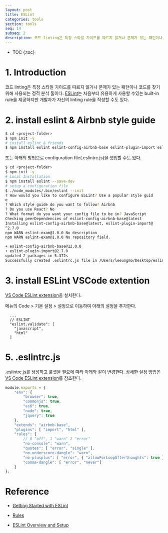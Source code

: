 ```yaml
---
layout: post
title: ESLint
categories: tools
section: tools
seq: 14
subseq: 2
description: 코드 linting은 특정 스타일 가이드를 따르지 않거나 문제가 있는 패턴이나 코드를 찾기 위해 사용되는 정적 분석 툴이다. ESLint는 처음부터 유용하게 사용할 수있는 built-in rule을 제공하지만 개발자가 자신의 linting rule을 작성할 수도 있다.
---
```


* TOC
{:toc}

# 1. Introduction

코드 linting은 특정 스타일 가이드를 따르지 않거나 문제가 있는 패턴이나 코드를 찾기 위해 사용되는 정적 분석 툴이다. [ESLint](http://eslint.org/)는 처음부터 유용하게 사용할 수있는 built-in rule을 제공하지만 개발자가 자신의 linting rule을 작성할 수도 있다.

# 2. install eslint & Airbnb style guide

```bash
$ cd <project-folder>
$ npm init -y
# install eslint & friends
$ npm install eslint eslint-config-airbnb-base eslint-plugin-import eslint-plugin-html --save-dev
```

또는 아래의 방법으로 configuration file(.eslintrc.js)을 셋업할 수도 있다.

```bash
$ cd <project-folder>
$ npm init -y
# Local Installation
$ npm install eslint --save-dev
# setup a configuration file
$ ./node_modules/.bin/eslint --init
? How would you like to configure ESLint? Use a popular style guid
e
? Which style guide do you want to follow? Airbnb
? Do you use React? No
? What format do you want your config file to be in? JavaScript
Checking peerDependencies of eslint-config-airbnb-base@latest
Installing eslint-config-airbnb-base@latest, eslint-plugin-import@
^2.7.0
npm WARN eslint-exam@1.0.0 No description
npm WARN eslint-exam@1.0.0 No repository field.

+ eslint-config-airbnb-base@12.0.0
+ eslint-plugin-import@2.7.0
updated 2 packages in 5.372s
Successfully created .eslintrc.js file in /Users/leeungmo/Desktop/eslint-exam
```

# 3. install ESLint VSCode extention

[VS Code ESLint extension](https://marketplace.visualstudio.com/items?itemName=dbaeumer.vscode-eslint)을 설치한다.

메뉴의 Code > 기본 설정 > 설정으로 이동하여 아래의 설정을 추가한다.

```
  ...
  // ESLINT
  "eslint.validate": [
    "javascript",
    "html"
  ]
```

# 5. .eslintrc.js

.eslintrc.js를 생성하고 룰셋을 필요에 따라 아래와 같이 변경한다. 상세한 설정 방법은 [VS Code ESLint extension](https://marketplace.visualstudio.com/items?itemName=dbaeumer.vscode-eslint)를 참조한다.

```javascript
module.exports = {
    "env": {
        "browser": true,
        "commonjs": true,
        "es6": true,
        "node": true,
        "jquery": true
    },
    "extends": "airbnb-base",
    "plugins": [ "import", "html" ],
    "rules": {
        // 0 "off", 1 "warn" 2 "error"
        "no-console": "warn",
        "quotes": [ "error", "single" ],
        "no-underscore-dangle": "warn",
        "no-plusplus": [ "error", { "allowForLoopAfterthoughts": true }],
        "comma-dangle": [ "error", "never"]
    }
};
```

# Reference

- [Getting Started with ESLint](http://eslint.org/docs/user-guide/getting-started)

- [Rules](http://eslint.org/docs/rules/)

- [ESLint Overview and Setup](https://www.youtube.com/playlist?list=PL9f8_QifuTL4CS8-OyA-4WADhkddOnRS4)
